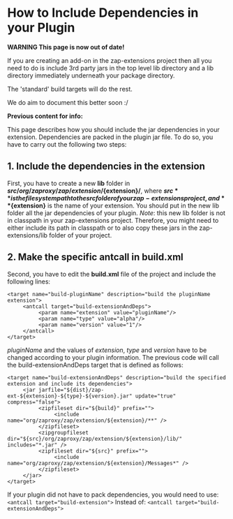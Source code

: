 # How to Include Dependencies in your Plugin

**WARNING This page is now out of date!**

If you are creating an add-on in the zap-extensions project then all you need to do is include 3rd party jars in the top level lib directory and a lib directory immediately underneath your package directory.

The 'standard' build targets will do the rest.

We do aim to document this better soon :/

**Previous content for info:**

This page describes how you should include the jar dependencies in your extension. Dependencies are packed in the plugin jar file. To do so, you have to carry out the following two steps:

## 1. Include the dependencies in the extension
First, you have to create a new **lib** folder in **${src}/org/zaproxy/zap/extension/${extension}/**, where **${src}** is the filesystem path to the src folder of your zap-extensions project, and **${extension}** is the name of your extension. You should put in the new lib folder all the jar dependencies of your plugin. _Note_: this new lib folder is not in classpath in your zap-extensions project. Therefore, you might need to either include its path in classpath or to also copy these jars in the zap-extensions/lib folder of your project.

## 2. Make the specific antcall in build.xml
Second, you have to edit the **build.xml** file of the project and include the following lines:
```
<target name="build-pluginName" description="build the pluginName extension">
     <antcall target="build-extensionAndDeps">
          <param name="extension" value="pluginName"/>
          <param name="type" value="alpha"/>
          <param name="version" value="1"/>
     </antcall>
</target>
```
_pluginName_ and the values of _extension_, _type_ and _version_ have to be changed according to your plugin information. The previous code will call the build-extensionAndDeps target that is defined as follows:
```
<target name="build-extensionAndDeps" description="build the specified extension and include its dependencies">
     <jar jarfile="${dist}/zap-ext-${extension}-${type}-${version}.jar" update="true" compress="false">
          <zipfileset dir="${build}" prefix="">
               <include name="org/zaproxy/zap/extension/${extension}/**" />
          </zipfileset>
          <zipgroupfileset dir="${src}/org/zaproxy/zap/extension/${extension}/lib/" includes="*.jar" />
          <zipfileset dir="${src}" prefix="">
               <include name="org/zaproxy/zap/extension/${extension}/Messages*" />
          </zipfileset>
     </jar>
</target>
```
If your plugin did not have to pack dependencies, you would need to use: ```
 <antcall target="build-extension"> ``` Instead of: ```
<antcall target="build-extensionAndDeps"> ```